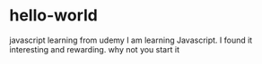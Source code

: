 # hello-world
javascript learning from udemy
I am learning Javascript. I found it interesting and rewarding.
why not you start it
